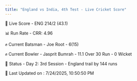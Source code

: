 ```yaml
---
title: "England vs India, 4th Test - Live Cricket Score"
---
```


🔴 Live Score - ENG 214/2 (43.1)  

📊 Run Rate - CRR: 4.96  

✊ Current Batsman - Joe Root - 6(15)  

✊ Current Bowler - Jasprit Bumrah - 11.1 Over 30 Run - 0 Wicket  

📑 Status - Day 2: 3rd Session - England trail by 144 runs

📝 Last Updated on : 7/24/2025, 10:50:50 PM  

